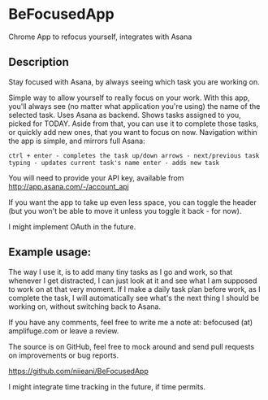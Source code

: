 BeFocusedApp
============

Chrome App to refocus yourself, integrates with Asana

## Description

Stay focused with Asana, by always seeing which task you are working on.

Simple way to allow yourself to really focus on your work. With this app, you'll always see (no matter what application you're using) the name of the selected task. Uses Asana as backend.
Shows tasks assigned to you, picked for TODAY. Aside from that, you can use it to complete those tasks, or quickly add new ones, that you want to focus on now.
Navigation within the app is simple, and mirrors full Asana:

``ctrl + enter - completes the task
up/down arrows - next/previous task
typing - updates current task's name
enter - adds new task``

You will need to provide your API key, available from http://app.asana.com/-/account_api

If you want the app to take up even less space, you can toggle the header (but you won't be able to move it unless you toggle it back - for now).

I might implement OAuth in the future.

## Example usage:

The way I use it, is to add many tiny tasks as I go and work, so that whenever I get distracted, I can just look at it and see what I am supposed to work on at that very moment. If I make a daily task plan before work, as I complete the task, I will automatically see what's the next thing I should be working on, without switching back to Asana.

If you have any comments, feel free to write me a note at: befocused (at) amplifuge.com or leave a review.

The source is on GitHub, feel free to mock around and send pull requests on improvements or bug reports.

https://github.com/niieani/BeFocusedApp

I might integrate time tracking in the future, if time permits.

